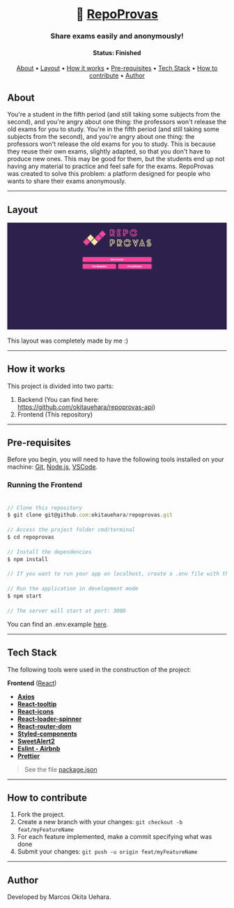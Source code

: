 <h1 align="center">
   📑 <a href="#"> RepoProvas </a>
</h1>

<h3 align="center">
    Share exams easily and anonymously!
</h3>

<h4 align="center"> 
	 Status: Finished
</h4>

<p align="center">
 <a href="#about">About</a> •
 <a href="#layout">Layout</a> • 
 <a href="#how-it-works">How it works</a> • 
 <a href="#pre-requisites">Pre-requisites</a> • 
 <a href="#tech-stack">Tech Stack</a> • 
 <a href="#how-to-contribute">How to contribute</a> • 
 <a href="#author">Author</a>
</p>


## About

You're a student in the fifth period (and still taking some subjects from the second), and you're angry about one thing: the professors won't release the old exams for you to study. You're in the fifth period (and still taking some subjects from the second), and you're angry about one thing: the professors won't release the old exams for you to study. This is because they reuse their own exams, slightly adapted, so that you don't have to produce new ones. This may be good for them, but the students end up not having any material to practice and feel safe for the exams. RepoProvas was created to solve this problem: a platform designed for people who wants to share their exams anonymously.

---


## Layout

<div align="center">
 <img src="./public/repoprovas.gif" alt="App demonstration" />
</div>

This layout was completely made by me :)


---

## How it works

This project is divided into two parts:
1. Backend (You can find here: https://github.com/okitauehara/repoprovas-api)
2. Frontend (This repository)

---

## Pre-requisites

Before you begin, you will need to have the following tools installed on your machine:
[Git](https://git-scm.com), [Node.js](https://nodejs.org/en/), [VSCode](https://code.visualstudio.com/).

### Running the Frontend


``` jsx

// Clone this repository
$ git clone git@github.com:okitauehara/repoprovas.git

// Access the project folder cmd/terminal
$ cd repoprovas

// Install the dependencies
$ npm install

// If you want to run your app on localhost, create a .env file with the environment variable pointing to your local server.

// Run the application in development mode
$ npm start

// The server will start at port: 3000

```

You can find an .env.example <a href="https://github.com/okitauehara/repoprovas/blob/main/.env.example">here</a>.

---

## Tech Stack

The following tools were used in the construction of the project:

**Frontend**  ([React](https://reactjs.org/))

-   **[Axios](https://github.com/axios/axios)**
-   **[React-tooltip](https://github.com/wwayne/react-tooltip)**
-   **[React-icons](https://github.com/react-icons/react-icons)**
-   **[React-loader-spinner](https://github.com/mhnpd/react-loader-spinner)**
-   **[React-router-dom](https://github.com/remix-run/react-router)**
-   **[Styled-components](https://github.com/styled-components/styled-components)**
-   **[SweetAlert2](https://github.com/sweetalert2/sweetalert2)**
-   **[Eslint - Airbnb](https://github.com/airbnb/javascript)**
-   **[Prettier](https://github.com/prettier/prettier)**

> See the file  [package.json](https://github.com/okitauehara/repoprovas/blob/main/package.json)


---


## How to contribute

1. Fork the project.
2. Create a new branch with your changes: `git checkout -b feat/myFeatureName`
3. For each feature implemented, make a commit specifying what was done
4. Submit your changes: `git push -u origin feat/myFeatureName`

---

## Author

Developed by Marcos Okita Uehara.